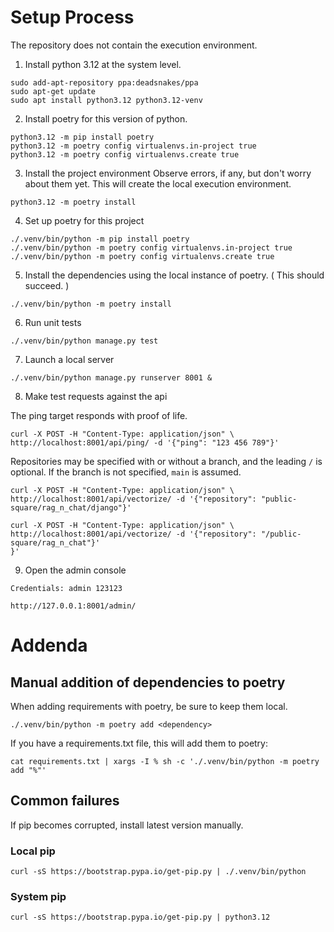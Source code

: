 # Setup Process
The repository does not contain the execution environment.

1. Install python 3.12 at the system level.
```
sudo add-apt-repository ppa:deadsnakes/ppa
sudo apt-get update
sudo apt install python3.12 python3.12-venv
```

2. Install poetry for this version of python.
```
python3.12 -m pip install poetry
python3.12 -m poetry config virtualenvs.in-project true
python3.12 -m poetry config virtualenvs.create true
```

3. Install the project environment
Observe errors, if any, but don't worry about them yet.
This will create the local execution environment.
```
python3.12 -m poetry install
```

4. Set up poetry for this project
```
./.venv/bin/python -m pip install poetry
./.venv/bin/python -m poetry config virtualenvs.in-project true
./.venv/bin/python -m poetry config virtualenvs.create true
```

5. Install the dependencies using the local instance of poetry.
( This should succeed. )
```
./.venv/bin/python -m poetry install
```

6. Run unit tests
```
./.venv/bin/python manage.py test
```

7. Launch a local server
```
./.venv/bin/python manage.py runserver 8001 &
```

8. Make test requests against the api

The ping target responds with proof of life.
```
curl -X POST -H "Content-Type: application/json" \
http://localhost:8001/api/ping/ -d '{"ping": "123 456 789"}'
```

Repositories may be specified with or without a branch, and the leading `/` is optional.
If the branch is not specified, `main` is assumed.
```
curl -X POST -H "Content-Type: application/json" \
http://localhost:8001/api/vectorize/ -d '{"repository": "public-square/rag_n_chat/django"}'
```

```
curl -X POST -H "Content-Type: application/json" \
http://localhost:8001/api/vectorize/ -d '{"repository": "/public-square/rag_n_chat"}'
}'
```


9. Open the admin console
```
Credentials: admin 123123

http://127.0.0.1:8001/admin/
```



# Addenda

## Manual addition of dependencies to poetry
When adding requirements with poetry, be sure to keep them local.
```
./.venv/bin/python -m poetry add <dependency>

```

If you have a requirements.txt file, this will add them to poetry:
```
cat requirements.txt | xargs -I % sh -c './.venv/bin/python -m poetry add "%"'
```

## Common failures
If pip becomes corrupted, install latest version manually.

### Local pip
```
curl -sS https://bootstrap.pypa.io/get-pip.py | ./.venv/bin/python
```

### System pip
```
curl -sS https://bootstrap.pypa.io/get-pip.py | python3.12
```


